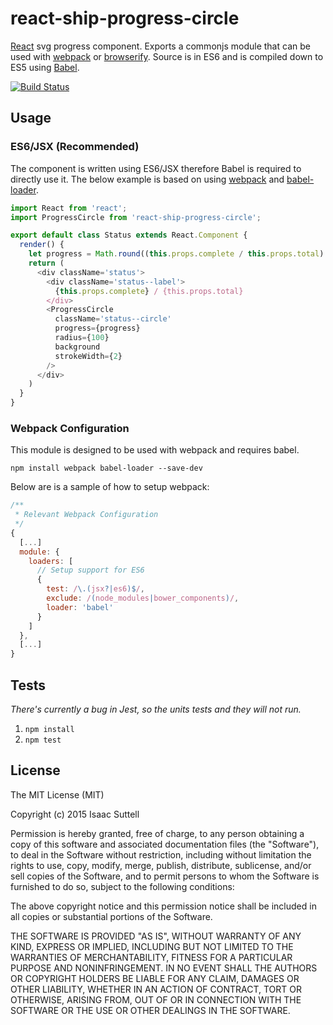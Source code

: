 # react-ship-progress-circle
[React](http://facebook.github.io/react/) svg progress component. Exports a commonjs module that can be used with [webpack](http://webpack.github.io/) or [browserify](http://browserify.org/). Source is in ES6 and is compiled down to ES5 using [Babel](https://babeljs.io/).

[![Build Status](http://img.shields.io/travis/ship-components/react-ship-progress-circle/master.svg?style=flat)](https://travis-ci.org/ship-components/react-ship-progress-circle)

## Usage

### ES6/JSX (Recommended)
The component is written using ES6/JSX therefore Babel is required to directly use it. The below example is based on using [webpack](http://webpack.github.io/) and [babel-loader](https://github.com/babel/babel-loader).
```js
import React from 'react';
import ProgressCircle from 'react-ship-progress-circle';

export default class Status extends React.Component {
  render() {
    let progress = Math.round((this.props.complete / this.props.total) * 100);
    return (
      <div className='status'>
        <div className='status--label'>
          {this.props.complete} / {this.props.total}
        </div>
        <ProgressCircle
          className='status--circle'
          progress={progress}
          radius={100}
          background
          strokeWidth={2}
        />
      </div>
    )
  }
}
```

### Webpack Configuration
This module is designed to be used with webpack and requires babel.

```shell
npm install webpack babel-loader --save-dev
```

Below are is a sample of how to setup webpack:

```js
/**
 * Relevant Webpack Configuration
 */
{
  [...]
  module: {
    loaders: [
      // Setup support for ES6
      {
        test: /\.(jsx?|es6)$/,
        exclude: /(node_modules|bower_components)/,
        loader: 'babel'
      }    
    ]
  },
  [...]
}
```

## Tests

*There's currently a bug in Jest, so the units tests and they will not run.*

1. `npm install`
2. `npm test`

## License
The MIT License (MIT)

Copyright (c) 2015 Isaac Suttell

Permission is hereby granted, free of charge, to any person obtaining a copy
of this software and associated documentation files (the "Software"), to deal
in the Software without restriction, including without limitation the rights
to use, copy, modify, merge, publish, distribute, sublicense, and/or sell
copies of the Software, and to permit persons to whom the Software is
furnished to do so, subject to the following conditions:

The above copyright notice and this permission notice shall be included in all
copies or substantial portions of the Software.

THE SOFTWARE IS PROVIDED "AS IS", WITHOUT WARRANTY OF ANY KIND, EXPRESS OR
IMPLIED, INCLUDING BUT NOT LIMITED TO THE WARRANTIES OF MERCHANTABILITY,
FITNESS FOR A PARTICULAR PURPOSE AND NONINFRINGEMENT. IN NO EVENT SHALL THE
AUTHORS OR COPYRIGHT HOLDERS BE LIABLE FOR ANY CLAIM, DAMAGES OR OTHER
LIABILITY, WHETHER IN AN ACTION OF CONTRACT, TORT OR OTHERWISE, ARISING FROM,
OUT OF OR IN CONNECTION WITH THE SOFTWARE OR THE USE OR OTHER DEALINGS IN THE
SOFTWARE.
